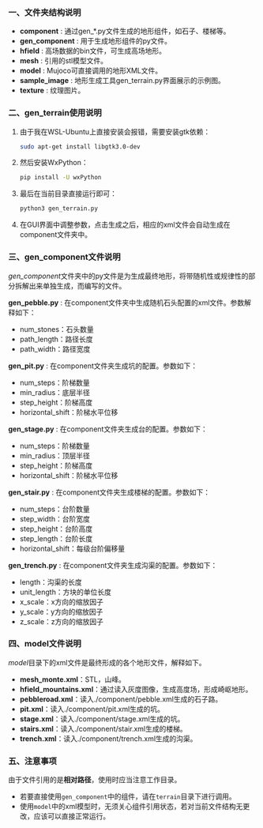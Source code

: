 ### 一、文件夹结构说明

- **component** : 通过gen_*.py文件生成的地形组件，如石子、楼梯等。
- **gen_component** : 用于生成地形组件的py文件。
- **hfield** : 高场数据的bin文件，可生成高场地形。
- **mesh** : 引用的stl模型文件。
- **model** : Mujoco可直接调用的地形XML文件。
- **sample_image** : 地形生成工具gen_terrain.py界面展示的示例图。
- **texture** : 纹理图片。



### 二、gen_terrain使用说明

1. 由于我在WSL-Ubuntu上直接安装会报错，需要安装gtk依赖：

   ```bash
   sudo apt-get install libgtk3.0-dev 
   ```

2. 然后安装WxPython：

   ```bash
   pip install -U wxPython
   ```

3. 最后在当前目录直接运行即可：

   ```bash
   python3 gen_terrain.py
   ```

4. 在GUI界面中调整参数，点击生成之后，相应的xml文件会自动生成在component文件夹中。






### 三、gen_component文件说明

*gen_component*文件夹中的py文件是为生成最终地形，将带随机性或规律性的部分拆解出来单独生成，而编写的文件。

**gen_pebble.py** : 在component文件夹中生成随机石头配置的xml文件。参数解释如下：

- num_stones：石头数量
- path_length：路径长度
- path_width：路径宽度

**gen_pit.py** : 在component文件夹生成坑的配置。参数如下：

- num_steps：阶梯数量
- min_radius：底层半径
- step_height：阶梯高度
- horizontal_shift：阶梯水平位移

**gen_stage.py** : 在component文件夹生成台的配置。参数如下：

- num_steps：阶梯数量
- min_radius：顶层半径
- step_height：阶梯高度
- horizontal_shift：阶梯水平位移

**gen_stair.py** : 在component文件夹生成楼梯的配置。参数如下：

- num_steps：台阶数量
- step_width：台阶宽度
- step_height：台阶高度
- step_length：台阶长度
- horizontal_shift：每级台阶偏移量

**gen_trench.py** : 在component文件夹生成沟渠的配置。参数如下：

- length：沟渠的长度
- unit_length：方块的单位长度
- x_scale：x方向的缩放因子
- y_scale：y方向的缩放因子
- z_scale：z方向的缩放因子



### 四、model文件说明

*model*目录下的xml文件是最终形成的各个地形文件，解释如下。

- **mesh_monte.xml**：STL，山峰。
- **hfield_mountains.xml**：通过读入灰度图像，生成高度场，形成崎岖地形。
- **pebbleroad.xml**：读入./component/pebble.xml生成的石子路。
- **pit.xml**：读入./component/pit.xml生成的坑。
- **stage.xml**：读入./component/stage.xml生成的坑。
- **stairs.xml**：读入./component/stair.xml生成的楼梯。
- **trench.xml**：读入./component/trench.xml生成的沟渠。



### 五、注意事项

由于文件引用的是**相对路径**，使用时应当注意工作目录。
- 若要直接使用`gen_component`中的组件，请在`terrain`目录下进行调用。
- 使用`model`中的xml模型时，无须关心组件引用状态，若对当前文件结构无更改，应该可以直接正常运行。

